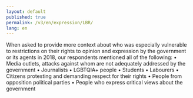 ```yaml
---
layout: default
published: true
permalink: /v3/en/expression/LBR/
lang: en
---
```


When asked to provide more context about who was especially vulnerable to restrictions on their rights to opinion and expression by the government or its agents in 2018, our respondents mentioned all of the following:
•	Media outlets, attacks against whom are not adequately addressed by the government
•	Journalists
•	LGBTQIA+ people
•	Students
•	Labourers
•	Citizens protesting and demanding respect for their rights
•	People from opposition political parties
•	People who express critical views about the government

